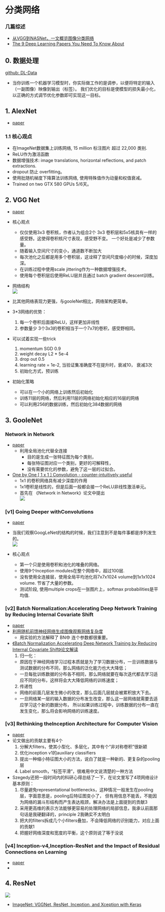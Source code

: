 # 分类网络

### 几篇综述
* [从VGG到NASNet，一文概览图像分类网络](https://www.jiqizhixin.com/articles/an-overview-of-image-classification-networks)
* [The 9 Deep Learning Papers You Need To Know About](https://adeshpande3.github.io/The-9-Deep-Learning-Papers-You-Need-To-Know-About.html)






## 0. 数据处理

[github: DL-Data](https://github.com/jiye-ML/DL-Data)
* 当你训练一个机器学习模型时，你实际做工作的是调参，以便将特定的输入（一副图像）映像到输出（标签）。
我们优化的目标是使模型的损失最小化， 以正确的方式调节优化参数即可实现这一目标。



## 1. AlexNet

* [paper](paper/2012-AlexNet.pdf)

### 1.1 核心观点
* 在ImageNet数据集上训练网络, 15 million 标注图片 超过 22,000 类别.
* ReLU作为激活函数
* 数据增强技术: image translations, horizontal reflections, and patch extractions.
* dropout 防止 overfitting。
* 使用批随机梯度下降算法训练网络, 使用特殊值作为动量和权值衰减。
* Trained on two GTX 580 GPUs 5/6天。





## 2. VGG Net

* [paper](paper/2014-Very%20deep%20convolutional%20networks%20for%20large-scale%20image%20recognition.pdf)

* 核心观点
    * 仅仅使用3x3 卷积核，作者认为组合2个 3x3 卷积层和5x5核具有一样的感受野。这使得卷积核尺寸表现，感受野不变。
    一个好处是减少了参数量。
    * 随着输入空间尺寸的变小，通道数不断加大
    * 每次池化之后都是用多个卷积层，这诠释了空间尺度缩小的时候，深度加深。
    * 在训练过程中使用scale jittering作为一种数据增强技术。
    * 使用每个卷积层后使用ReLU层并且通过 batch gradient descent训练。

* 网络结构 \
![](readme/vgg_01.png)

* 比其他网络表现力更强，与gooleNet相比，网络架构更简单。
* 3*3网络的优势：
    1. 每一个卷积后面接ReLU，这样更加非线性
    2. 参数量少 3个3x3的卷积相当于一个7x7的卷积，感受野相同。
* 可以试着实现一些trick
    1. momentum SGD 0.9
    2. weight decay L2 * 5e-4
    3. drop out 0.5
    4. learning rate = 1e-2, 当验证集准确度不在提升时，衰减10， 衰减3次
    5. 初始化方式，预训练
* 初始化策略
    * 可以在一个小的网络上训练然后初始化
    * 训练11层的网络，然后利用11层的网络初始化相应的16层的网络
    * 可以利用256的数据训练，然后初始化384数据的网络




## 3. GooleNet

### Network in Network

* [paper](paper/2014-Network%20In%20Network.pdf)
    * 利用全局池化代替全连接
        * 目的是生成一张特征图为每个类别，
        * 每张特征图对应一个类别，更好的可解释性，
        * 没有需要优化的参数，避免了这一层的过拟合。
* [One by One [ 1 x 1 ] Convolution - counter-intuitively useful](https://iamaaditya.github.io/2016/03/one-by-one-convolution/)
    * 1x1 的卷积网络具有减少深度的作用
    * 1x1卷积是线性的，但是后面一般都会接一个ReLU非线性激活单元。
    * 首先在 《Network in Network》论文中提出 \
    ![](readme/GoogLeNet_01.png)

    
### [v1] Going Deeper withConvolutions

* [paper](paper/2015-Going%20Deeper%20with%20Convolutions.pdf)
* 当我们观察GoogLeNet的结构的时候，我们注意到不是每件事都是序列发生的。\
![](readme/GoogLeNet_02.png)

* 核心观点
    * 第一个只是使用卷积和池化的堆叠的网络。
    * 使用9个Inception modules在整个网络中，超过100层.
    * 没有使用全连接层，使用全局平均池化将7x7x1024 volume到1x1x1024 volume. 节省了大量的参数。
    * 测试阶段, 使用multiple crops在一张图片上，softmax probabilities是平均值.


### [v2] Batch Normalization:Accelerating Deep Network Training by Reducing Internal Covariate Shift

* [paper](paper/2015-Batch%20Normalization%20Accelerating%20Deep%20Network%20Training%20by%20Reducing%20Internal%20Covariate%20Shift.pdf)
* [利用随机前馈神经网络生成图像观察网络复杂度](https://blog.csdn.net/happynear/article/details/46583811)
    * 用实验的方法解释了 BN中 连个参数都很重要。
* [《Batch Normalization Accelerating Deep Network Training by Reducing Internal Covariate Shift》论文解读](https://www.cnblogs.com/dmzhuo/p/5889157.html)
    1. 归一化：
    * 原因在于神经网络学习过程本质就是为了学习数据分布，一旦训练数据与测试数据的分布不同，那么网络的泛化能力也大大降低；
    * 一旦每批训练数据的分布各不相同，那么网络就要在每次迭代都去学习适应不同的分布，这样将会大大降低网络的训练速度；
    2. 传递性
    * 网络的前面几层发生微小的改变，那么后面几层就会被累积放大下去。
    * 一旦网络某一层的输入数据的分布发生改变，那么这一层网络就需要去适应学习这个新的数据分布，
    所以如果训练过程中，训练数据的分布一直在发生变化，那么将会影响网络的训练速度。
    
    

### [v3] Rethinking theInception Architecture for Computer Vision

* [paper](paper/2015-Rethinking%20the%20Inception%20Architecture%20for%20Computer%20Vision.pdf)
* 论文做出的贡献主要有4个
    1. 分解大filters，使其小型化、多层化，其中有个“非对称卷积”很新颖
    2. 优化inception v1的auxiliary classifiers
    3. 提出一种缩小特征图大小的方法，说白了就是一种新的、更复杂的pooling层
    4. Label smooth，“标签平滑”，很难用中文说清楚的一种方法
* Szegedy还把一段时间内的科研心得总结了一下，在论文里写了4项网络设计基本原则：
    1. 尽量避免representational bottlenecks，这种情况一般发生在pooling层，字面意思是，pooling后特征图变小了，
    但有用信息不能丢，不能因为网络的漏斗形结构而产生表达瓶颈，解决办法是上面提到的贡献3
    2. 采用更高维的表示方法能够更容易的处理网络的局部信息，我承认前面那句话是我硬翻译的，principle 2我确实不太明白
    3. 把大的filters拆成几个小filters叠加，不会降低网络的识别能力，对应上面的贡献1
    4. 把握好网络深度和宽度的平衡，这个原则说了等于没说



### [v4] Inception-v4,Inception-ResNet and the Impact of Residual Connections on Learning

* [paper](paper/2016-Inception-v4,%20Inception-ResNet%20and%20the%20Impact%20of%20Residual%20Connections%20on%20Learning.pdf)
* 





## 4. ResNet

![](paper/resnet_01.jpg)


* [ImageNet: VGGNet, ResNet, Inception, and Xception with Keras](https://www.pyimagesearch.com/2017/03/20/imagenet-vggnet-resnet-inception-xception-keras/)
